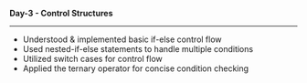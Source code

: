 <strong>Day-3 - Control Structures</strong>
<hr>

- Understood & implemented basic if-else control flow
- Used nested-if-else statements to handle multiple conditions
- Utilized switch cases for control flow
- Applied the ternary operator for concise condition checking

